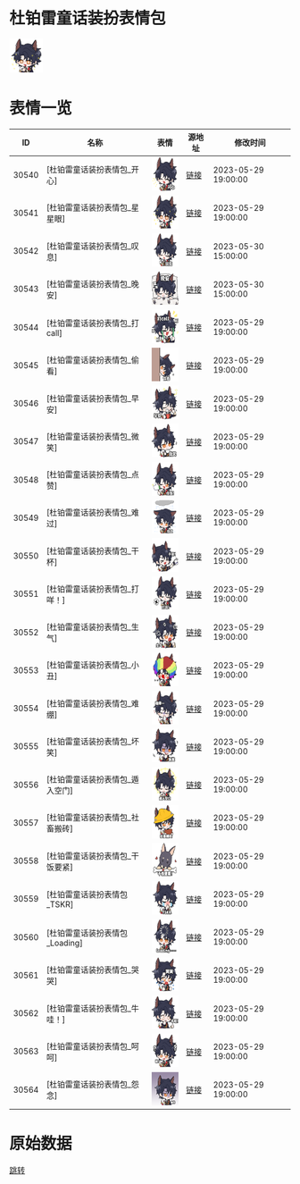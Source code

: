 # 杜铂雷童话装扮表情包

<img src="./cover.png" height="60" alt="cover" />

# 表情一览

|ID|名称|表情|源地址|修改时间|
|----|----|----|----|----|
|30540|[杜铂雷童话装扮表情包_开心]|<img src="./pic/030540_%5B杜铂雷童话装扮表情包_开心%5D.png" height="60" alt="开心"/>|[链接](https://i0.hdslb.com/bfs/garb/b9a74a3b35ad328865d96f8535a220679e229205.png)|2023-05-29 19:00:00|
|30541|[杜铂雷童话装扮表情包_星星眼]|<img src="./pic/030541_%5B杜铂雷童话装扮表情包_星星眼%5D.png" height="60" alt="星星眼"/>|[链接](https://i0.hdslb.com/bfs/garb/d4a9d76e6d943694cebdd2784e7c8a0eec0d4105.png)|2023-05-29 19:00:00|
|30542|[杜铂雷童话装扮表情包_叹息]|<img src="./pic/030542_%5B杜铂雷童话装扮表情包_叹息%5D.png" height="60" alt="叹息"/>|[链接](https://i0.hdslb.com/bfs/garb/d02dc9499288760a8935529e5e9ed1e4289207e0.png)|2023-05-30 15:00:00|
|30543|[杜铂雷童话装扮表情包_晚安]|<img src="./pic/030543_%5B杜铂雷童话装扮表情包_晚安%5D.png" height="60" alt="晚安"/>|[链接](https://i0.hdslb.com/bfs/garb/e6a70c2b315a30bb37e53b3cf308192cab4d1bd8.png)|2023-05-30 15:00:00|
|30544|[杜铂雷童话装扮表情包_打call]|<img src="./pic/030544_%5B杜铂雷童话装扮表情包_打call%5D.png" height="60" alt="打call"/>|[链接](https://i0.hdslb.com/bfs/garb/4bcdfe3bd9b5983992917f5ef8451f14452b5141.png)|2023-05-29 19:00:00|
|30545|[杜铂雷童话装扮表情包_偷看]|<img src="./pic/030545_%5B杜铂雷童话装扮表情包_偷看%5D.png" height="60" alt="偷看"/>|[链接](https://i0.hdslb.com/bfs/garb/605b6b7f9411c99f587616b0589f5496ff1b0ed7.png)|2023-05-29 19:00:00|
|30546|[杜铂雷童话装扮表情包_早安]|<img src="./pic/030546_%5B杜铂雷童话装扮表情包_早安%5D.png" height="60" alt="早安"/>|[链接](https://i0.hdslb.com/bfs/garb/2cc02cdef2987030f75851bd4f8d685ec4cf5a38.png)|2023-05-29 19:00:00|
|30547|[杜铂雷童话装扮表情包_微笑]|<img src="./pic/030547_%5B杜铂雷童话装扮表情包_微笑%5D.png" height="60" alt="微笑"/>|[链接](https://i0.hdslb.com/bfs/garb/b9b93d13b26ef222ed0926b342f68dc2cf774527.png)|2023-05-29 19:00:00|
|30548|[杜铂雷童话装扮表情包_点赞]|<img src="./pic/030548_%5B杜铂雷童话装扮表情包_点赞%5D.png" height="60" alt="点赞"/>|[链接](https://i0.hdslb.com/bfs/garb/38d07939889b451ddda837ff500c3673dcf65f0b.png)|2023-05-29 19:00:00|
|30549|[杜铂雷童话装扮表情包_难过]|<img src="./pic/030549_%5B杜铂雷童话装扮表情包_难过%5D.png" height="60" alt="难过"/>|[链接](https://i0.hdslb.com/bfs/garb/578c59b886956aa5b9c2b6bd0bffe6652d492f4b.png)|2023-05-29 19:00:00|
|30550|[杜铂雷童话装扮表情包_干杯]|<img src="./pic/030550_%5B杜铂雷童话装扮表情包_干杯%5D.png" height="60" alt="干杯"/>|[链接](https://i0.hdslb.com/bfs/garb/62318a0f585e6476478fbce84a6c89b27dbfe7be.png)|2023-05-29 19:00:00|
|30551|[杜铂雷童话装扮表情包_打咩！]|<img src="./pic/030551_%5B杜铂雷童话装扮表情包_打咩！%5D.png" height="60" alt="打咩！"/>|[链接](https://i0.hdslb.com/bfs/garb/ad1faafef4cdcd30c4d22afda0f9b70e79409c02.png)|2023-05-29 19:00:00|
|30552|[杜铂雷童话装扮表情包_生气]|<img src="./pic/030552_%5B杜铂雷童话装扮表情包_生气%5D.png" height="60" alt="生气"/>|[链接](https://i0.hdslb.com/bfs/garb/4f739ca336e5fdf799e315aba267d2e6c49209f0.png)|2023-05-29 19:00:00|
|30553|[杜铂雷童话装扮表情包_小丑]|<img src="./pic/030553_%5B杜铂雷童话装扮表情包_小丑%5D.png" height="60" alt="小丑"/>|[链接](https://i0.hdslb.com/bfs/garb/500d5f251fe8636e41cfb778fab81e6c902a5d33.png)|2023-05-29 19:00:00|
|30554|[杜铂雷童话装扮表情包_难绷]|<img src="./pic/030554_%5B杜铂雷童话装扮表情包_难绷%5D.png" height="60" alt="难绷"/>|[链接](https://i0.hdslb.com/bfs/garb/4b4aa21425ac1732b5b6870ebf7ad9b9767f76ff.png)|2023-05-29 19:00:00|
|30555|[杜铂雷童话装扮表情包_坏笑]|<img src="./pic/030555_%5B杜铂雷童话装扮表情包_坏笑%5D.png" height="60" alt="坏笑"/>|[链接](https://i0.hdslb.com/bfs/garb/827d1f5b7fd21a5b4669e6cf39bb0867198c7e52.png)|2023-05-29 19:00:00|
|30556|[杜铂雷童话装扮表情包_遁入空门]|<img src="./pic/030556_%5B杜铂雷童话装扮表情包_遁入空门%5D.png" height="60" alt="遁入空门"/>|[链接](https://i0.hdslb.com/bfs/garb/a1925073fb0bb83d79cf719fc59c34233acde0ed.png)|2023-05-29 19:00:00|
|30557|[杜铂雷童话装扮表情包_社畜搬砖]|<img src="./pic/030557_%5B杜铂雷童话装扮表情包_社畜搬砖%5D.png" height="60" alt="社畜搬砖"/>|[链接](https://i0.hdslb.com/bfs/garb/07a761bddf510d8470394c8cb4db21c66c38e9f4.png)|2023-05-29 19:00:00|
|30558|[杜铂雷童话装扮表情包_干饭要紧]|<img src="./pic/030558_%5B杜铂雷童话装扮表情包_干饭要紧%5D.png" height="60" alt="干饭要紧"/>|[链接](https://i0.hdslb.com/bfs/garb/c796f4ba79b43c229a8df5ec63b7b6b0c7b158bb.png)|2023-05-29 19:00:00|
|30559|[杜铂雷童话装扮表情包_TSKR]|<img src="./pic/030559_%5B杜铂雷童话装扮表情包_TSKR%5D.png" height="60" alt="TSKR"/>|[链接](https://i0.hdslb.com/bfs/garb/dfca8e180b9eed87b95f871496fe22e586e2dae7.png)|2023-05-29 19:00:00|
|30560|[杜铂雷童话装扮表情包_Loading]|<img src="./pic/030560_%5B杜铂雷童话装扮表情包_Loading%5D.png" height="60" alt="Loading"/>|[链接](https://i0.hdslb.com/bfs/garb/dfa27dfb493744de9023a4302738b0fa472518a4.png)|2023-05-29 19:00:00|
|30561|[杜铂雷童话装扮表情包_哭哭]|<img src="./pic/030561_%5B杜铂雷童话装扮表情包_哭哭%5D.png" height="60" alt="哭哭"/>|[链接](https://i0.hdslb.com/bfs/garb/f8e2dd3cb8c98badcc2a5cde70f95c71fa15f7ed.png)|2023-05-29 19:00:00|
|30562|[杜铂雷童话装扮表情包_牛哇！]|<img src="./pic/030562_%5B杜铂雷童话装扮表情包_牛哇！%5D.png" height="60" alt="牛哇！"/>|[链接](https://i0.hdslb.com/bfs/garb/c018898753b60a1c3526fca0323487ef8923116a.png)|2023-05-29 19:00:00|
|30563|[杜铂雷童话装扮表情包_呵呵]|<img src="./pic/030563_%5B杜铂雷童话装扮表情包_呵呵%5D.png" height="60" alt="呵呵"/>|[链接](https://i0.hdslb.com/bfs/garb/65cd388713e9a903dbb2eba230558c0f7ebfb390.png)|2023-05-29 19:00:00|
|30564|[杜铂雷童话装扮表情包_怨念]|<img src="./pic/030564_%5B杜铂雷童话装扮表情包_怨念%5D.png" height="60" alt="怨念"/>|[链接](https://i0.hdslb.com/bfs/garb/a3cb1bef98c07c4d152dc2180801792c3bbe048b.png)|2023-05-29 19:00:00|

# 原始数据

[跳转](./raw.json)


